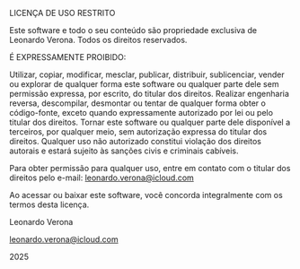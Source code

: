 LICENÇA DE USO RESTRITO

Este software e todo o seu conteúdo são propriedade exclusiva de Leonardo Verona.
Todos os direitos reservados.

É EXPRESSAMENTE PROIBIDO:

Utilizar, copiar, modificar, mesclar, publicar, distribuir, sublicenciar, vender ou explorar de qualquer forma este software ou qualquer parte dele sem permissão expressa, por escrito, do titular dos direitos.
Realizar engenharia reversa, descompilar, desmontar ou tentar de qualquer forma obter o código-fonte, exceto quando expressamente autorizado por lei ou pelo titular dos direitos.
Tornar este software ou qualquer parte dele disponível a terceiros, por qualquer meio, sem autorização expressa do titular dos direitos.
Qualquer uso não autorizado constitui violação dos direitos autorais e estará sujeito às sanções civis e criminais cabíveis.

Para obter permissão para qualquer uso, entre em contato com o titular dos direitos pelo e-mail: leonardo.verona@icloud.com

Ao acessar ou baixar este software, você concorda integralmente com os termos desta licença.

Leonardo Verona

leonardo.verona@icloud.com

2025
